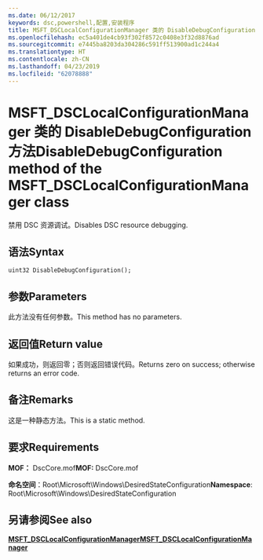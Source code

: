 ```yaml
---
ms.date: 06/12/2017
keywords: dsc,powershell,配置,安装程序
title: MSFT_DSCLocalConfigurationManager 类的 DisableDebugConfiguration 方法
ms.openlocfilehash: ec5a401de4cb93f302f8572c0408e3f32d8876ad
ms.sourcegitcommit: e7445ba8203da304286c591ff513900ad1c244a4
ms.translationtype: HT
ms.contentlocale: zh-CN
ms.lasthandoff: 04/23/2019
ms.locfileid: "62078888"
---
```

# <a name="disabledebugconfiguration-method-of-the-msftdsclocalconfigurationmanager-class"></a><span data-ttu-id="13b99-103">MSFT_DSCLocalConfigurationManager 类的 DisableDebugConfiguration 方法</span><span class="sxs-lookup"><span data-stu-id="13b99-103">DisableDebugConfiguration method of the MSFT_DSCLocalConfigurationManager class</span></span>

<span data-ttu-id="13b99-104">禁用 DSC 资源调试。</span><span class="sxs-lookup"><span data-stu-id="13b99-104">Disables DSC resource debugging.</span></span>

## <a name="syntax"></a><span data-ttu-id="13b99-105">语法</span><span class="sxs-lookup"><span data-stu-id="13b99-105">Syntax</span></span>

```mof
uint32 DisableDebugConfiguration();
```

## <a name="parameters"></a><span data-ttu-id="13b99-106">参数</span><span class="sxs-lookup"><span data-stu-id="13b99-106">Parameters</span></span>

<span data-ttu-id="13b99-107">此方法没有任何参数。</span><span class="sxs-lookup"><span data-stu-id="13b99-107">This method has no parameters.</span></span>

## <a name="return-value"></a><span data-ttu-id="13b99-108">返回值</span><span class="sxs-lookup"><span data-stu-id="13b99-108">Return value</span></span>

<span data-ttu-id="13b99-109">如果成功，则返回零；否则返回错误代码。</span><span class="sxs-lookup"><span data-stu-id="13b99-109">Returns zero on success; otherwise returns an error code.</span></span>

## <a name="remarks"></a><span data-ttu-id="13b99-110">备注</span><span class="sxs-lookup"><span data-stu-id="13b99-110">Remarks</span></span>

<span data-ttu-id="13b99-111">这是一种静态方法。</span><span class="sxs-lookup"><span data-stu-id="13b99-111">This is a static method.</span></span>

## <a name="requirements"></a><span data-ttu-id="13b99-112">要求</span><span class="sxs-lookup"><span data-stu-id="13b99-112">Requirements</span></span>

<span data-ttu-id="13b99-113">**MOF：** DscCore.mof</span><span class="sxs-lookup"><span data-stu-id="13b99-113">**MOF:** DscCore.mof</span></span>

<span data-ttu-id="13b99-114">**命名空间**：Root\Microsoft\Windows\DesiredStateConfiguration</span><span class="sxs-lookup"><span data-stu-id="13b99-114">**Namespace**: Root\Microsoft\Windows\DesiredStateConfiguration</span></span>

## <a name="see-also"></a><span data-ttu-id="13b99-115">另请参阅</span><span class="sxs-lookup"><span data-stu-id="13b99-115">See also</span></span>

[<span data-ttu-id="13b99-116">**MSFT_DSCLocalConfigurationManager**</span><span class="sxs-lookup"><span data-stu-id="13b99-116">**MSFT_DSCLocalConfigurationManager**</span></span>](msft-dsclocalconfigurationmanager.md)